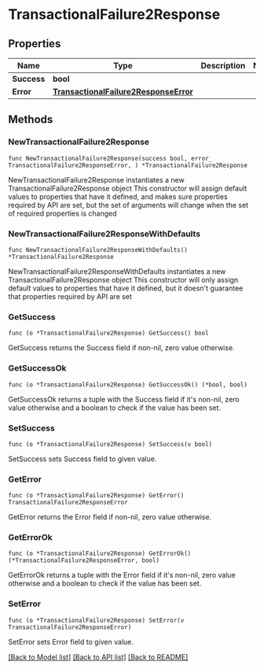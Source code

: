 # TransactionalFailure2Response

## Properties

Name | Type | Description | Notes
------------ | ------------- | ------------- | -------------
**Success** | **bool** |  | 
**Error** | [**TransactionalFailure2ResponseError**](TransactionalFailure2ResponseError.md) |  | 

## Methods

### NewTransactionalFailure2Response

`func NewTransactionalFailure2Response(success bool, error_ TransactionalFailure2ResponseError, ) *TransactionalFailure2Response`

NewTransactionalFailure2Response instantiates a new TransactionalFailure2Response object
This constructor will assign default values to properties that have it defined,
and makes sure properties required by API are set, but the set of arguments
will change when the set of required properties is changed

### NewTransactionalFailure2ResponseWithDefaults

`func NewTransactionalFailure2ResponseWithDefaults() *TransactionalFailure2Response`

NewTransactionalFailure2ResponseWithDefaults instantiates a new TransactionalFailure2Response object
This constructor will only assign default values to properties that have it defined,
but it doesn't guarantee that properties required by API are set

### GetSuccess

`func (o *TransactionalFailure2Response) GetSuccess() bool`

GetSuccess returns the Success field if non-nil, zero value otherwise.

### GetSuccessOk

`func (o *TransactionalFailure2Response) GetSuccessOk() (*bool, bool)`

GetSuccessOk returns a tuple with the Success field if it's non-nil, zero value otherwise
and a boolean to check if the value has been set.

### SetSuccess

`func (o *TransactionalFailure2Response) SetSuccess(v bool)`

SetSuccess sets Success field to given value.


### GetError

`func (o *TransactionalFailure2Response) GetError() TransactionalFailure2ResponseError`

GetError returns the Error field if non-nil, zero value otherwise.

### GetErrorOk

`func (o *TransactionalFailure2Response) GetErrorOk() (*TransactionalFailure2ResponseError, bool)`

GetErrorOk returns a tuple with the Error field if it's non-nil, zero value otherwise
and a boolean to check if the value has been set.

### SetError

`func (o *TransactionalFailure2Response) SetError(v TransactionalFailure2ResponseError)`

SetError sets Error field to given value.



[[Back to Model list]](../README.md#documentation-for-models) [[Back to API list]](../README.md#documentation-for-api-endpoints) [[Back to README]](../README.md)


